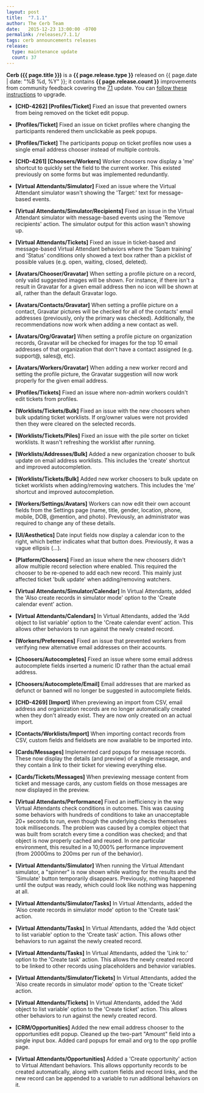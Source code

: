 ```yaml
---
layout: post
title:  "7.1.1"
author: The Cerb Team
date:   2015-12-23 13:00:00 -0700
permalink: /releases/7.1.1/
tags: cerb announcements releases
release:
  type: maintenance update
  count: 37
---
```


**Cerb ({{ page.title }})** is a **{{ page.release.type }}** released on {{ page.date | date: "%B %d, %Y" }}; it contains **{{ page.release.count }}** improvements from community feedback covering the [7.1](/releases/7.1/) update. You can [follow these instructions](/docs/upgrading/) to upgrade.

* **[CHD-4262] [Profiles/Ticket]** Fixed an issue that prevented owners from being removed on the ticket edit popup.

* **[Profiles/Ticket]** Fixed an issue on ticket profiles where changing the participants rendered them unclickable as peek popups.

* **[Profiles/Ticket]** The participants popup on ticket profiles now uses a single email address chooser instead of multiple controls.

* **[CHD-4261] [Choosers/Workers]** Worker choosers now display a 'me' shortcut to quickly set the field to the current worker. This existed previously on some forms but was implemented redundantly.

* **[Virtual Attendants/Simulator]** Fixed an issue where the Virtual Attendant simulator wasn't showing the 'Target:' text for message-based events.

* **[Virtual Attendants/Simulator/Recipients]** Fixed an issue in the Virtual Attendant simulator with message-based events using the 'Remove recipients' action. The simulator output for this action wasn't showing up.

* **[Virtual Attendants/Tickets]** Fixed an issue in ticket-based and message-based Virtual Attendant behaviors where the 'Spam training' and 'Status' conditions only showed a text box rather than a picklist of possible values (e.g. open, waiting, closed, deleted).

* **[Avatars/Chooser/Gravatar]** When setting a profile picture on a record, only valid suggested images will be shown.  For instance, if there isn't a result in Gravatar for a given email address then no icon will be shown at all, rather than the default Gravatar logo.

* **[Avatars/Contacts/Gravatar]** When setting a profile picture on a contact, Gravatar pictures will be checked for all of the contacts' email addresses (previously, only the primary was checked).  Additionally, the recommendations now work when adding a new contact as well.

* **[Avatars/Org/Gravatar]** When setting a profile picture on organization records, Gravatar will be checked for images for the top 10 email addresses of that organization that don't have a contact assigned (e.g. support@, sales@, etc).

* **[Avatars/Workers/Gravatar]** When adding a new worker record and setting the profile picture, the Gravatar suggestion will now work properly for the given email address.

* **[Profiles/Tickets]** Fixed an issue where non-admin workers couldn't edit tickets from profiles.

* **[Worklists/Tickets/Bulk]** Fixed an issue with the new choosers when bulk updating ticket worklists.  If org/owner values were not provided then they were cleared on the selected records.

* **[Worklists/Tickets/Piles]** Fixed an issue with the pile sorter on ticket worklists. It wasn't refreshing the worklist after running.

* **[Worklists/Addresses/Bulk]** Added a new organization chooser to bulk update on email address worklists. This includes the 'create' shortcut and improved autocompletion.

* **[Worklists/Tickets/Bulk]** Added new worker choosers to bulk update on ticket worklists when adding/removing watchers. This includes the 'me' shortcut and improved autocompletion.

* **[Workers/Settings/Avatars]** Workers can now edit their own account fields from the Settings page (name, title, gender, location, phone, mobile, DOB, @mention, and photo). Previously, an administrator was required to change any of these details.

* **[UI/Aesthetics]** Date input fields now display a calendar icon to the right, which better indicates what that button does. Previously, it was a vague ellipsis (...).

* **[Platform/Choosers]** Fixed an issue where the new choosers didn't allow multiple record selection where enabled. This required the chooser to be re-opened to add each new record. This mainly just affected ticket 'bulk update' when adding/removing watchers.

* **[Virtual Attendants/Simulator/Calendar]** In Virtual Attendants, added the 'Also create records in simulator mode' option to the 'Create calendar event' action.

* **[Virtual Attendants/Calendars]** In Virtual Attendants, added the 'Add object to list variable' option to the 'Create calendar event' action. This allows other behaviors to run against the newly created record.

* **[Workers/Preferences]** Fixed an issue that prevented workers from verifying new alternative email addresses on their accounts.

* **[Choosers/Autocompletes]** Fixed an issue where some email address autocomplete fields inserted a numeric ID rather than the actual email address.

* **[Choosers/Autocomplete/Email]** Email addresses that are marked as defunct or banned will no longer be suggested in autocomplete fields.

* **[CHD-4269] [Import]** When previewing an import from CSV, email address and organization records are no longer automatically created when they don't already exist.  They are now only created on an actual import.

* **[Contacts/Worklists/Import]** When importing contact records from CSV, custom fields and fieldsets are now available to be imported into.

* **[Cards/Messages]** Implemented card popups for message records. These now display the details (and preview) of a single message, and they contain a link to their ticket for viewing everything else.

* **[Cards/Tickets/Messages]** When previewing message content from ticket and message cards, any custom fields on those messages are now displayed in the preview.

* **[Virtual Attendants/Performance]** Fixed an inefficiency in the way Virtual Attendants check conditions in outcomes. This was causing some behaviors with hundreds of conditions to take an unacceptable 20+ seconds to run, even though the underlying checks themselves took milliseconds. The problem was caused by a complex object that was built from scratch every time a condition was checked; and that object is now properly cached and reused. In one particular environment, this resulted in a 10,000% performance improvement (from 20000ms to 200ms per run of the behavior).

* **[Virtual Attendants/Simulator]** When running the Virtual Attendant simulator, a "spinner" is now shown while waiting for the results and the 'Simulate' button temporarily disappears. Previously, nothing happened until the output was ready, which could look like nothing was happening at all.

* **[Virtual Attendants/Simulator/Tasks]** In Virtual Attendants, added the 'Also create records in simulator mode' option to the 'Create task' action.

* **[Virtual Attendants/Tasks]** In Virtual Attendants, added the 'Add object to list variable' option to the 'Create task' action. This allows other behaviors to run against the newly created record.

* **[Virtual Attendants/Tasks]** In Virtual Attendants, added the 'Link to:' option to the 'Create task' action. This allows the newly created record to be linked to other records using placeholders and behavior variables.

* **[Virtual Attendants/Simulator/Tickets]** In Virtual Attendants, added the 'Also create records in simulator mode' option to the 'Create ticket' action.

* **[Virtual Attendants/Tickets]** In Virtual Attendants, added the 'Add object to list variable' option to the 'Create ticket' action. This allows other behaviors to run against the newly created record.

* **[CRM/Opportunities]** Added the new email address chooser to the opportunities edit popup. Cleaned up the two-part "Amount" field into a single input box. Added card popups for email and org to the opp profile page.

* **[Virtual Attendants/Opportunities]** Added a 'Create opportunity' action to Virtual Attendant behaviors. This allows opportunity records to be created automatically, along with custom fields and record links, and the new record can be appended to a variable to run additional behaviors on it.
